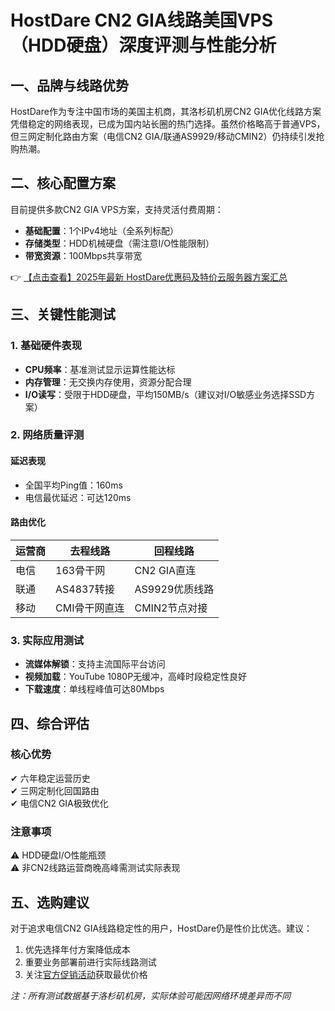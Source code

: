 # HostDare CN2 GIA线路美国VPS（HDD硬盘）深度评测与性能分析

## 一、品牌与线路优势
HostDare作为专注中国市场的美国主机商，其洛杉矶机房CN2 GIA优化线路方案凭借稳定的网络表现，已成为国内站长圈的热门选择。虽然价格略高于普通VPS，但三网定制化路由方案（电信CN2 GIA/联通AS9929/移动CMIN2）仍持续引发抢购热潮。

## 二、核心配置方案
目前提供多款CN2 GIA VPS方案，支持灵活付费周期：
- **基础配置**：1个IPv4地址（全系列标配）
- **存储类型**：HDD机械硬盘（需注意I/O性能限制）
- **带宽资源**：100Mbps共享带宽

👉 [【点击查看】2025年最新 HostDare优惠码及特价云服务器方案汇总](https://bit.ly/hostdare)

## 三、关键性能测试
### 1. 基础硬件表现
- **CPU频率**：基准测试显示运算性能达标
- **内存管理**：无交换内存使用，资源分配合理
- **I/O读写**：受限于HDD硬盘，平均150MB/s（建议对I/O敏感业务选择SSD方案）

### 2. 网络质量评测
#### 延迟表现
- 全国平均Ping值：160ms
- 电信最优延迟：可达120ms

#### 路由优化
| 运营商 | 去程线路       | 回程线路       |
|--------|----------------|----------------|
| 电信   | 163骨干网      | CN2 GIA直连    |
| 联通   | AS4837转接     | AS9929优质线路 |
| 移动   | CMI骨干网直连  | CMIN2节点对接  |

### 3. 实际应用测试
- **流媒体解锁**：支持主流国际平台访问
- **视频加载**：YouTube 1080P无缓冲，高峰时段稳定性良好
- **下载速度**：单线程峰值可达80Mbps

## 四、综合评估
### 核心优势
✔ 六年稳定运营历史  
✔ 三网定制化回国路由  
✔ 电信CN2 GIA极致优化  

### 注意事项
⚠ HDD硬盘I/O性能瓶颈  
⚠ 非CN2线路运营商晚高峰需测试实际表现  

## 五、选购建议
对于追求电信CN2 GIA线路稳定性的用户，HostDare仍是性价比优选。建议：
1. 优先选择年付方案降低成本
2. 重要业务部署前进行实际线路测试
3. 关注[官方促销活动](https://bit.ly/hostdare)获取最优价格

*注：所有测试数据基于洛杉矶机房，实际体验可能因网络环境差异而不同*